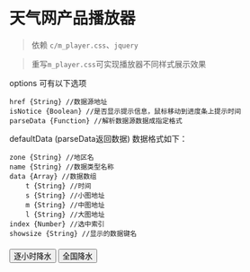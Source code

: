# 天气网产品播放器
> 依赖 `c/m_player.css`、`jquery`

> 重写`m_player.css`可实现播放器不同样式展示效果

options 可有以下选项
```
href {String} //数据源地址
isNotice {Boolean} //是否显示提示信息，鼠标移动到进度条上提示时间
parseData {Function} //解析数据源数据成指定格式
```

defaultData (parseData返回数据) 数据格式如下：
```
zone {String} //地区名
name {String} //数据类型名称
data {Array} //数据数组
	t {String} //时间
	s {String} //小图地址
	m {String} //中图地址
	l {String} //大图地址
index {Number} //选中索引
showsize {String} //显示的数据键名
```

<div class="example_container" style="margin-top:20px">
    <style class="example_css">
    .container{
		position: relative;
		background-color: #eee;
	}
	.player .toolbar div.progress{
		width: 350px;
	}
	#player_container{
		margin: 20px;
	}
    </style>
    <div class="example_html">
    	<div class="container" id="player_container" style="width:600px;"></div>
		<input type="button" value="逐小时降水" class="btn_change" data-href="http://i.weather.com.cn/i/product/json/jsl/JC_JSL_1HR.html"/>
		<input type="button" value="全国降水" class="btn_change" data-href="http://i.weather.com.cn/i/product/json/jsl/JC_JSL_02405.html"/>
    </div>
    <script class="example_js">
    W.use('j/m_player',function(Player){
    	W(function(){
    		var player = new Player($('#player_container'));
			//若数据格式不是默认的处理，可重写配置中的‘parseData’，返回如：
			//{'zone':'中国','name':'降水量',data:[{{'t':'2013-07-25 05:35','s':'','m':'','l':''}}],'index':0,'showsize':'m'};
			$('.btn_change').click(function(){
				var href = $(this).data('href');
				player.config({
					href: href
				});
			}).eq(0).click();
    	})
    });
    </script>
</div>